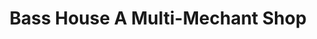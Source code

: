 ---
title: "Bass House A Multi-Mechant Shop"
url: /halifax/bass-house-a-multi-mechant-shop/
shop: gift
---
